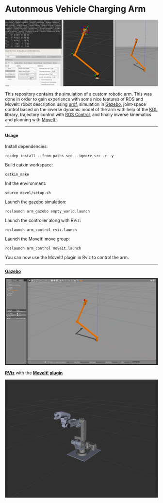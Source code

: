 # Autonmous Vehicle Charging Arm

![Demo](img/peek.gif)

This repository contains the simulation of a custom robotic arm. This was done in order to gain experience with some nice features of ROS and MoveIt: robot description using [urdf](http://wiki.ros.org/urdf/XML), simulation in [Gazebo](http://gazebosim.org/), joint-space control based on the inverse dynamic model of the arm with help of the [KDL](http://www.orocos.org/kdl) library, trajectory control with [ROS Control](http://wiki.ros.org/joint_trajectory_controller), and finally inverse kinematics and planning with [MoveIt!](http://moveit.ros.org/). 

___

#### Usage
Install dependencies:
```
rosdep install --from-paths src --ignore-src -r -y
```
Build catkin workspace:
```
catkin_make
```
Init the environment:
```
source devel/setup.sh
```
Launch the gazebo simulation:
```
roslaunch arm_gazebo empty_world.launch
```
Launch the controller along with RViz:
```
roslaunch arm_control rviz.launch
```
Launch the MoveIt! move group:
```
roslaunch arm_control moveit.launch
```
You can now use the MoveIt! plugin in Rviz to control the arm.
___

**[Gazebo](http://gazebosim.org/)**

![Arm in Gazebo](img/gazebo.png)

**[RViz](http://wiki.ros.org/rviz)** with the **[MoveIt! plugin](http://docs.ros.org/kinetic/api/moveit_tutorials/html/doc/ros_visualization/visualization_tutorial.html)**

![Arm in Gazebo](img/Arm.png)
